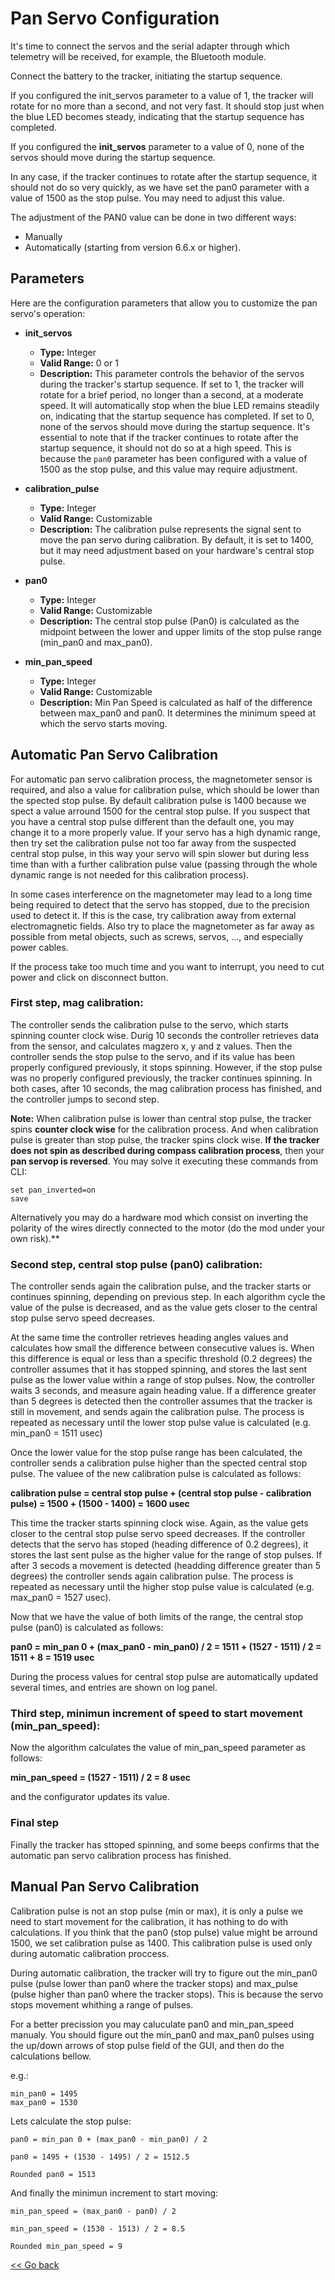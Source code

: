 # Pan Servo Configuration

It's time to connect the servos and the serial adapter through which telemetry will be received, for example, the Bluetooth module.

Connect the battery to the tracker, initiating the startup sequence.

If you configured the init_servos parameter to a value of 1, the tracker will rotate for no more than a second, and not very fast. It should stop just when the blue LED becomes steady, indicating that the startup sequence has completed.

If you configured the **init_servos** parameter to a value of 0, none of the servos should move during the startup sequence.

In any case, if the tracker continues to rotate after the startup sequence, it should not do so very quickly, as we have set the pan0 parameter with a value of 1500 as the stop pulse. You may need to adjust this value.

The adjustment of the PAN0 value can be done in two different ways:

- Manually
- Automatically (starting from version 6.6.x or higher).

## Parameters

Here are the configuration parameters that allow you to customize the pan servo's operation:

- **init_servos**
   - **Type:** Integer
   - **Valid Range:** 0 or 1
   - **Description:** This parameter controls the behavior of the servos during the tracker's startup sequence. If set to 1, the tracker will rotate for a brief period, no longer than a second, at a moderate speed. It will automatically stop when the blue LED remains steadily on, indicating that the startup sequence has completed. If set to 0, none of the servos should move during the startup sequence. It's essential to note that if the tracker continues to rotate after the startup sequence, it should not do so at a high speed. This is because the `pan0` parameter has been configured with a value of 1500 as the stop pulse, and this value may require adjustment.

- **calibration_pulse**
   - **Type:** Integer
   - **Valid Range:** Customizable
   - **Description:** The calibration pulse represents the signal sent to move the pan servo during calibration. By default, it is set to 1400, but it may need adjustment based on your hardware's central stop pulse.

- **pan0**
   - **Type:** Integer
   - **Valid Range:** Customizable
   - **Description:** The central stop pulse (Pan0) is calculated as the midpoint between the lower and upper limits of the stop pulse range (min_pan0 and max_pan0).

- **min_pan_speed**
   - **Type:** Integer
   - **Valid Range:** Customizable
   - **Description:** Min Pan Speed is calculated as half of the difference between max_pan0 and pan0. It determines the minimum speed at which the servo starts moving.


## Automatic Pan Servo Calibration

For automatic pan servo calibration process, the magnetometer sensor is required, and also a value for calibration pulse, which should be lower than the spected stop pulse. By default calibration pulse is 1400 because we spect a value arround 1500 for the central stop pulse. If you suspect that you have a central stop pulse different than the default one, you may change it to a more properly value. If your servo has a high dynamic range, then try set the calibration pulse not too far away from the suspected central stop pulse, in this way your servo will spin slower but during less time than with a  further calibration pulse value (passing through the whole dynamic range is not needed for this calibration process).

In some cases interference on the magnetometer may lead to a long time being required to detect that the servo has stopped, due to the precision used to detect it. If this is the case, try calibration away from external electromagnetic fields. Also try to place the magnetometer as far away as possible from metal objects, such as screws, servos, ..., and especially power cables.

If the process take too much time and you want to interrupt, you need to cut power and click on disconnect button.

### First step, mag calibration:

The controller sends the calibration pulse to the servo, which starts spinning counter clock wise. Durig 10 seconds the controller retrieves data from the sensor, and calculates magzero x, y and z values. Then the controller sends the stop pulse to the servo, and if its value has been properly configured previously, it stops spinning. However, if the stop pulse was no properly configured previously, the tracker continues spinning. In both cases, after 10 seconds, the mag calibration process has finished, and the controller jumps to second step. 

**Note:** When calibration pulse is lower than central stop pulse, the tracker spins **counter clock wise** for the calibration process. And when calibration pulse is greater than stop pulse, the tracker spins clock wise. **If the tracker does not spin as described during compass calibration process**, then your **pan servop is reversed**. You may solve it executing these commands from CLI:

```
set pan_inverted=on
save
```

Alternatively you may do a hardware mod which consist on inverting the polarity of the wires directly connected to the motor (do the mod under your own risk).**

### Second step, central stop pulse (pan0) calibration:

The controller sends again the calibration pulse, and the tracker starts or continues spinning, depending on previous step. In each algorithm cycle the value of the pulse is decreased, and as the value gets closer to the central stop pulse servo speed decreases.

At the same time the controller retrieves heading angles values and calculates how small the difference between consecutive values is. When this difference is equal or less than a specific threshold (0.2 degrees) the controller assumes that it has stopped spinning, and stores the last sent pulse as the lower value within a range of stop pulses. Now, the controller waits 3 seconds, and measure again heading value. If a difference greater than 5 degrees is detected then the controller assumes that the tracker is still in movement, and sends again the calibration pulse. The process is repeated as necessary until the lower stop pulse value is calculated (e.g. min_pan0 = 1511 usec)

Once the lower value for the stop pulse range has been calculated, the controller sends a calibration pulse higher than the spected central stop pulse. The valuee of the new calibration pulse is calculated as follows:

**calibration pulse = central stop pulse + (central stop pulse - calibration pulse) = 1500 + (1500 - 1400) = 1600 usec**

This time the tracker starts spinning clock wise. Again, as the value gets closer to the central stop pulse servo speed decreases. If the controller detects that the servo has stoped (heading difference of 0.2 degrees), it stores the last sent pulse as the higher value for the range of stop pulses. If after 3 secods a movement is detected (headding difference greater than 5 degrees) the controller sends again calibration pulse. The process is repeated as necessary until the higher stop pulse value is calculated (e.g. max_pan0 = 1527 usec).

Now that we have the value of both limits of the range, the central stop pulse (pan0) is calculated as follows:

**pan0 = min_pan 0 + (max_pan0 - min_pan0) / 2 = 1511 + (1527 - 1511) / 2 = 1511 + 8 = 1519 usec**

During the process values for central stop pulse are automatically updated several times, and entries are shown on log panel.

### Third step, minimun increment of speed to start movement (min_pan_speed):

Now the algorithm calculates the value of min_pan_speed parameter as follows:

**min_pan_speed = (1527 - 1511) / 2 = 8 usec**

and the configurator updates its value.

### Final step

Finally the tracker has sttoped spinning, and some beeps confirms that the automatic pan servo calibration process has finished.

## Manual Pan Servo Calibration
	
Calibration pulse is not an stop pulse (min or max), it is only a pulse we need to start movement for the calibration, it has nothing to do with calculations. If you think that the pan0 (stop pulse) value might be arround 1500, we set calibration pulse as 1400. This calibration pulse is used only during automatic calibration proccess.

During automatic calibration, the tracker will try to figure out the min_pan0 pulse (pulse lower than pan0 where the tracker stops) and max_pulse (pulse higher than pan0 where the tracker stops). This is because the servo stops movement whithing a range of pulses.

For a better precission you may caluculate pan0 and min_pan_speed manualy. You should figure out the min_pan0 and max_pan0 pulses using the up/down arrows of stop pulse field of the GUI, and then do the calculations bellow.

e.g.:

	min_pan0 = 1495 
	max_pan0 = 1530

Lets calculate the stop pulse:

	pan0 = min_pan 0 + (max_pan0 - min_pan0) / 2

	pan0 = 1495 + (1530 - 1495) / 2 = 1512.5

	Rounded pan0 = 1513

And finally the minimun increment to start moving:

	min_pan_speed = (max_pan0 - pan0) / 2 

	min_pan_speed = (1530 - 1513) / 2 = 8.5

	Rounded min_pan_speed = 9

[<< Go back](README.md)
